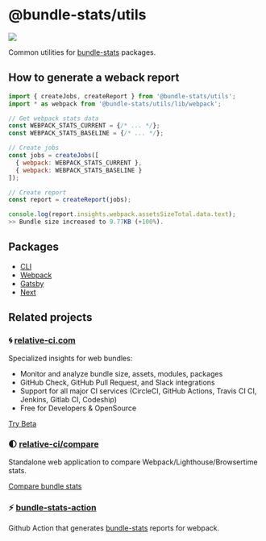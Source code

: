 # @bundle-stats/utils

[![](https://img.shields.io/npm/v/@bundle-stats/utils)](https://www.npmjs.com/package/@bundle-stats/utils)

Common utilities for [bundle-stats](https://github.com/relative-ci/bundle-stats) packages.

## How to generate a weback report

```js
import { createJobs, createReport } from '@bundle-stats/utils';
import * as webpack from '@bundle-stats/utils/lib/webpack';

// Get webpack stats data
const WEBPACK_STATS_CURRENT = {/* ... */};
const WEBPACK_STATS_BASELINE = {/* ... */};

// Create jobs
const jobs = createJobs([
  { webpack: WEBPACK_STATS_CURRENT },
  { webpack: WEBPACK_STATS_BASELINE }
]);

// Create report
const report = createReport(jobs);

console.log(report.insights.webpack.assetsSizeTotal.data.text);
>> Bundle size increased to 9.77KB (+100%).
```

## Packages

- [CLI](https://github.com/relative-ci/bundle-stats/tree/master/packages/cli)
- [Webpack](https://github.com/relative-ci/bundle-stats/tree/master/packages/webpack-plugin)
- [Gatsby](https://github.com/relative-ci/bundle-stats/tree/master/packages/gatsby-plugin)
- [Next](https://github.com/relative-ci/bundle-stats/tree/master/packages/next-plugin)


## Related projects

### :cyclone: [relative-ci.com](https://relative-ci.com)

Specialized insights for web bundles:

- Monitor and analyze bundle size, assets, modules, packages
- GitHub Check, GitHub Pull Request, and Slack integrations
- Support for all major CI services (CircleCI, GitHub Actions, Travis CI CI, Jenkins, Gitlab CI, Codeship)
- Free for Developers & OpenSource

[Try Beta](https://relative-ci.com)

### :first_quarter_moon: [relative-ci/compare](https://compare.relative-ci.com)

Standalone web application to compare Webpack/Lighthouse/Browsertime stats.

[Compare bundle stats](https://compare.relative-ci.com)

### :zap: [bundle-stats-action](https://github.com/vio/bundle-stats-action)

Github Action that generates [bundle-stats](https://github.com/relative-ci/bundle-stats) reports for webpack.
